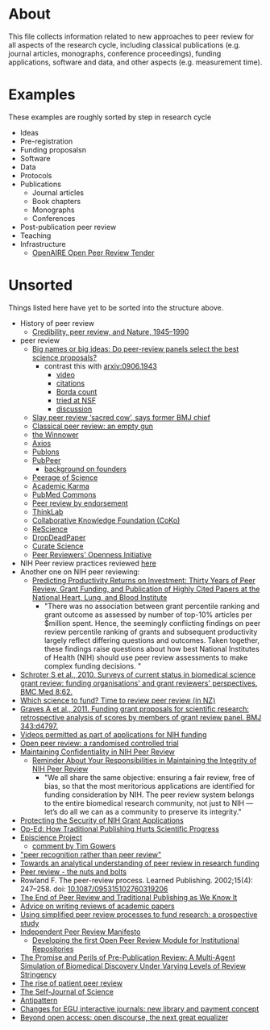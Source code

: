 # About
This file collects information related to new approaches to peer review for all aspects of the research cycle, including classical publications (e.g. journal articles, monographs, conference proceedings), funding applications, software and data, and other aspects (e.g. measurement time).

# Examples
These examples are roughly sorted by step in research cycle
* Ideas
* Pre-registration
* Funding proposalsn
* Software
* Data
* Protocols
* Publications
   * Journal articles
   * Book chapters
   * Monographs
   * Conferences
* Post-publication peer review
* Teaching
* Infrastructure
   * [OpenAIRE Open Peer Review Tender](https://www.openaire.eu/outreach/tenders/peer-review-tender)

# Unsorted
Things listed here have yet to be sorted into the structure above.
* History of peer review
   * [Credibility, peer review, and Nature, 1945–1990](http://dx.doi.org/10.1098/rsnr.2015.0029)
* peer review
  * [Big names or big ideas: Do peer-review panels select the best science proposals?](http://dx.doi.org/10.1126/science.aaa0185)
    * contrast this with [arxiv:0906.1943](http://arxiv.org/abs/0906.1943)
      * [video](https://www.youtube.com/watch?v=7c0CoXFApnM)
      * [citations](https://scholar.google.de/scholar?oe=utf-8&gws_rd=cr&um=1&ie=UTF-8&lr&cites=13685852829069688189)
      * [Borda count](https://en.wikipedia.org/wiki/Borda_count)
      * [tried at NSF](http://www.nsf.gov/pubs/2013/nsf13096/nsf13096.jsp)
       * [discussion](https://groups.google.com/forum/#!topic/electionscience/Iuzd2DgrLkE)
  * [Slay peer review ‘sacred cow’, says former BMJ chief](http://www.timeshighereducation.co.uk/news/slay-peer-review-sacred-cow-says-former-bmj-chief/2019812.article)
  * [Classical peer review: an empty gun](http://dx.doi.org/10.1186/bcr274)
  * [the Winnower](https://thewinnower.com/)
  * [Axios](http://axiosreview.org/)
  * [Publons](https://publons.com/)
  * [PubPeer](https://pubpeer.com/)
     * [background on founders](http://dx.doi.org/10.1038/nature.2015.18261) 
  * [Peerage of Science](https://www.peerageofscience.org/)
  * [Academic Karma](http://academickarma.org/)
  * [PubMed Commons](http://www.ncbi.nlm.nih.gov/pubmedcommons/)
  * [Peer review by endorsement](http://blog.scienceopen.com/2015/04/welcome-jan-velterop-peer-review-by-endorsement/)
  * [ThinkLab](http://thinklab.com/)
  * [Collaborative Knowledge Foundation (CoKo)](http://coko.foundation/)
  * [ReScience](http://rescience.github.io/)
  * [DropDeadPaper](http://www.dropdeadpaper.com/)
  * [Curate Science](https://curatescience.org/)
  * [Peer Reviewers' Openness Initiative](https://opennessinitiative.org/)
* NIH Peer review practices reviewed [here](http://dx.doi.org/10.1177/1098214015582049) 
* Another one on NIH peer reviewing:
   * [Predicting Productivity Returns on Investment: Thirty Years of Peer Review, Grant Funding, and Publication of Highly Cited Papers at the National Heart, Lung, and Blood Institute ](http://dx.doi.org/10.1161/CIRCRESAHA.115.306830)
     * "There was no association between grant percentile ranking and grant outcome as assessed by number of top-10% articles per $million spent. Hence, the seemingly conflicting findings on peer review percentile ranking of grants and subsequent productivity largely reflect differing questions and outcomes. Taken together, these findings raise questions about how best National Institutes of Health (NIH) should use peer review assessments to make complex funding decisions. "
* [Schroter S et al., 2010. Surveys of current status in biomedical science grant review: funding organisations' and grant reviewers' perspectives. BMC Med 8:62.](http://dx.doi.org/10.1186/1741-7015-8-62)
* [Which science to fund? Time to review peer review (in NZ)](http://www.pmcsa.org.nz/wp-content/uploads/Which-science-to-fund-time-to-review-peer-review.pdf)
* [Graves A et al., 2011. Funding grant proposals for scientific research: retrospective analysis of scores by members of grant review panel. BMJ 343:d4797.](http://dx.doi.org/10.1136/bmj.d4797)
* [Videos permitted as part of applications for NIH funding](http://grants.nih.gov/grants/guide/notice-files/NOT-OD-12-141.html)
* [Open peer review: a randomised controlled trial](http://dx.doi.org/10.1192/bjp.176.1.47)
* [Maintaining Confidentiality in NIH Peer Review](http://grants.nih.gov/grants/guide/notice-files/NOT-OD-14-073.html)
   * [Reminder About Your Responsibilities in Maintaining the Integrity of NIH Peer Review](http://nexus.od.nih.gov/all/2015/06/18/responsibilities-integrity-peer-review/)
     * "We all share the same objective: ensuring a fair review, free of bias, so that the most meritorious applications are identified for funding consideration by NIH. The peer review system belongs to the entire biomedical research community, not just to NIH — let’s do all we can as a community to preserve its integrity."
* [Protecting the Security of NIH Grant Applications](http://grants.nih.gov/grants/peer/guidelines_general/protecting_applications.pdf)
* [Op-Ed: How Traditional Publishing Hurts Scientific Progress](http://www.wired.com/2012/03/michael-eisen-open-science/)
* [Episcience Project](http://www.episciences.org/)
   * [comment by Tim Gowers](https://gowers.wordpress.com/2013/01/16/why-ive-also-joined-the-good-guys/)
* ["peer recognition rather than peer review"](https://edge.org/response-detail/25424)
* [Towards an analytical understanding of peer review in research funding](www.researchgate.net/profile/Thomas_Koenig13/publication/279195198_Towards_an_analytical_understanding_of_peer_review_in_research_funding/links/558e3b8a08aed6ec4bf36de8.pdf)
* [Peer review - the nuts and bolts](http://www.senseaboutscience.org/data/files/resources/99/Peer-review_The-nuts-and-bolts.pdf)
* Rowland F. The peer-review process. Learned Publishing. 2002;15(4): 247–258. doi: [10.1087/095315102760319206](http://dx.doi.org/10.1087/095315102760319206)
* [The End of Peer Review and Traditional Publishing as We Know It](http://www.medscape.com/viewarticle/583316)
* [Advice on writing reviews of academic papers](https://github.com/jtleek/reviews)
* [Using simplified peer review processes to fund research: a prospective study](http://bmjopen.bmj.com/content/5/7/e008380.short)
* [Independent Peer Review Manifesto](http://www.openscholar.org.uk/independent-peer-review-manifesto/)
   * [Developing the first Open Peer Review Module for Institutional Repositories](http://www.openscholar.org.uk/developing-the-first-open-peer-review-module-for-institutional-repositories/)
* [The Promise and Perils of Pre-Publication Review: A Multi-Agent Simulation of Biomedical Discovery Under Varying Levels of Review Stringency](http://dx.doi.org/10.1371/journal.pone.0010782)
* [The rise of patient peer review](http://news.sciencemag.org/health/2014/12/rise-patient-peer-review)
* [The Self-Journal of Science](http://www.sjscience.org/)
* [Antipattern](https://www.antipattern.io/)
* [Changes for EGU interactive journals: new library and payment concept](http://www.egu.eu/news/195/changes-for-egu-interactive-journals-new-library-and-payment-concept/)
* [Beyond open access: open discourse, the next great equalizer](https://dx.doi.org/10.1186/1742-4690-3-55)

